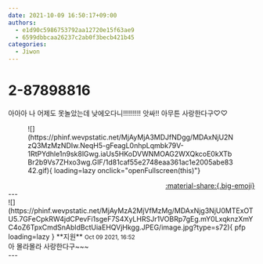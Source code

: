 ```yaml
---
date: 2021-10-09 16:50:17+09:00
authors:
  - e1d90c5986753792aa12720e15f63ae9
  - 6599dbbcaa26237c2ab0f3becb421b45
categories:
  - Jiwon
---
```


# 2-87898816

<div class="post-container" markdown="1">
<div class="content-container md-sidebar__scrollwrap" markdown="1">

아아아 나 어제도 못놀았는데 낮에오다니!!!!!!!!! 앗싸!! 아무튼 사랑한다구♡♡
<figure markdown="1">
![](https://phinf.wevpstatic.net/MjAyMjA3MDJfNDgg/MDAxNjU2NzQ3MzMzNDIw.NeqH5-gFeagL0nhpLqmbk79V-1RtPYdhle1n9sk8lGwg.iaUs5HKoDVWNMOAG2WXQkcoE0kXTbBr2b9Vs7ZHxo3wg.GIF/1d81caf55e2748eaa361ac1e2005abe8342.gif){ loading=lazy onclick="openFullscreen(this)"}
</figure>


</div>
</div>

<div style="text-align: right;" markdown="1">
<a href="https://weverse.io/fromis9/fanpost/2-87898816" style="text-align: right;">:material-share:{.big-emoji}</a>
</div>
---

<div class="comments-container md-sidebar__scrollwrap" markdown="1">
<div class="comment" markdown="1">
<div class='id-container' markdown="1">
![](https://phinf.wevpstatic.net/MjAyMzA2MjVfMzMg/MDAxNjg3NjU0MTExOTU5.7GFeCpkRW4jdCPevFi1sgeF7S4XyLHRSJr1VOBRp7gEg.mY0LxqknzXmYC4oZ6TpxCmdSnAbldBctUiaEHQVjHkgg.JPEG/image.jpg?type=s72){ pfp loading=lazy }
**<span class="artist">지원</span>** <small>Oct 09 2021, 16:52</small><br>
</div>
<div class='comment-body' markdown="1">
아 몰라몰라 사랑한다구~~~
</div>
</div>
</div>
---

